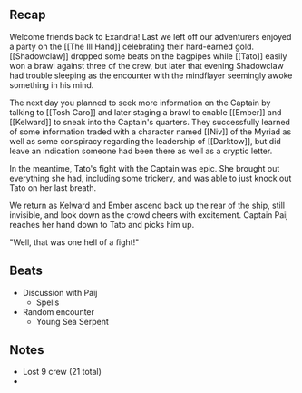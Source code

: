 ## Recap

Welcome friends back to Exandria! Last we left off our adventurers enjoyed a party on the [[The Ill Hand]] celebrating their hard-earned gold. [[Shadowclaw]] dropped some beats on the bagpipes while [[Tato]] easily won a brawl against three of the crew, but later that evening Shadowclaw had trouble sleeping as the encounter with the mindflayer seemingly awoke something in his mind.

The next day you planned to seek more information on the Captain by talking to [[Tosh Caro]] and later staging a brawl to enable [[Ember]] and [[Kelward]] to sneak into the Captain's quarters. They successfully learned of some information traded with a character named [[Niv]] of the Myriad as well as some conspiracy regarding the leadership of [[Darktow]], but did leave an indication someone had been there as well as a cryptic letter.

In the meantime, Tato's fight with the Captain was epic. She brought out everything she had, including some trickery, and was able to just knock out Tato on her last breath.

We return as Kelward and Ember ascend back up the rear of the ship, still invisible, and look down as the crowd cheers with excitement. Captain Paij reaches her hand down to Tato and picks him up.

"Well, that was one hell of a fight!"

## Beats

* Discussion with Paij
	* Spells
* Random encounter
	* Young Sea Serpent

## Notes

* Lost 9 crew (21 total)
* 
